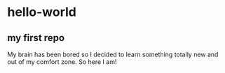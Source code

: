 # hello-world
## my first repo

My brain has been bored so I decided to learn something totally new and out of my comfort zone. So here I am!
